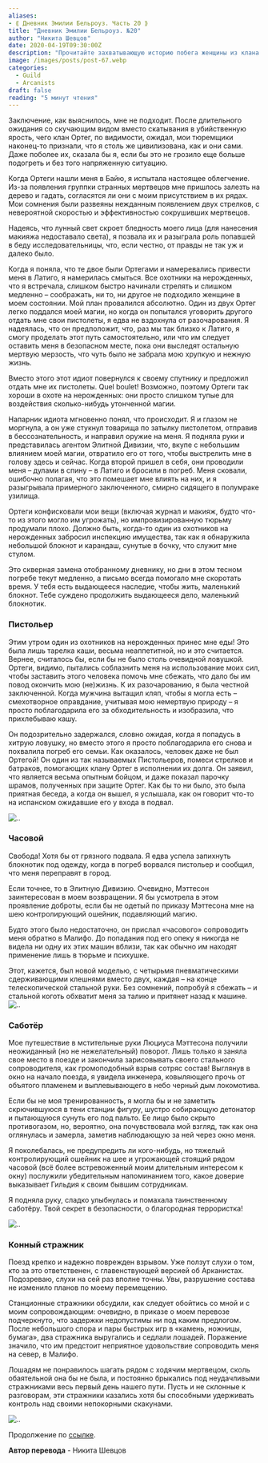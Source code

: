 ```yaml
---
aliases: 
- ⟪ Дневник Эмилии Бельроуз. Часть 20 ⟫
title: "Дневник Эмилии Бельроуз. №20"
author: "Никита Шевцов"
date: 2020-04-19T09:30:00Z
description: "Прочитайте захватывающую историю побега женщины из клана Ортега в Малифо, где она перехитрила своих похитителей и использует свою магию, чтобы выжить в опасностях этого коварного мира. Следуйте за ее путешествием, когда она преодолевает опасности нежити и борется за свою свободу в этой захватывающей истории о выживании. | мистический рассказ"
image: /images/posts/post-67.webp
categories: 
  - Guild
  - Arcanists
draft: false
reading: "5 минут чтения"
---
```


Заключение, как выяснилось, мне не подходит. После длительного ожидания со скучающим видом вместо скатывания в убийственную ярость, чего клан Ортег, по видимости, ожидал, мои тюремщики наконец-то признали, что я столь же цивилизована, как и они сами. Даже поболее их, сказала бы я, если бы это не грозило еще больше подогреть и без того напряженную ситуацию.

Когда Ортеги нашли меня в Байю, я испытала настоящее облегчение. Из-за появления группки странных мертвецов мне пришлось залезть на дерево и гадать, согласятся ли они с моим присутствием в их рядах. Мои сомнения были развеяны нежданным появлением двух стрелков, с невероятной скоростью и эффективностью сокрушивших мертвецов.

Надеясь, что лунный свет скроет бледность моего лица (для нанесения макияжа недоставало света), я позвала их и разыграла роль попавшей в беду исследовательницы, что, если честно, от правды не так уж и далеко было.

Когда я поняла, что те двое были Ортегами и намеревались привести меня в Латиго, я намерилась смыться. Все охотники на нерожденных, что я встречала, слишком быстро начинали стрелять и слишком медленно – соображать, ни то, ни другое не подходило женщине в моем состоянии. Мой план провалился абсолютно. Один из двух Ортег легко поддался моей магии, но когда он попытался уговорить другого отдать мне свои пистолеты, я едва не вздохнула от разочарования. Я надеялась, что он предположит, что, раз мы так близко к Латиго, я смогу проделать этот путь самостоятельно, или что им следует оставить меня в безопасном месте, пока они выследят остальную мертвую мерзость, что чуть было не забрала мою хрупкую и нежную жизнь.

Вместо этого этот идиот повернулся к своему спутнику и предложил отдать мне их пистолеты. Quel boulet! Возможно, поэтому Ортеги так хороши в охоте на нерожденных: они просто слишком тупые для воздействия сколько-нибудь утонченной магии.

Напарник идиота мгновенно понял, что происходит. Я и глазом не моргнула, а он уже стукнул товарища по затылку пистолетом, отправив в бессознательность, и направил оружие на меня. Я подняла руки и представилась агентом Элитной Дивизии, что, вкупе с небольшим влиянием моей магии, отвратило его от того, чтобы выстрелить мне в голову здесь и сейчас. Когда второй пришел в себя, они проводили меня – дулами в спину – в Латиго и бросили в погреб. Меня сковали, ошибочно полагая, что это помешает мне влиять на них, и я разыгрывала примерного заключенного, смирно сидящего в полумраке узилища.

Ортеги конфисковали мои вещи (включая журнал и макияж, будто что-то из этого могло им угрожать), но импровизированную тюрьму продумали плохо. Должно быть, когда-то один из охотников на нерожденных забросил инспекцию имущества, так как я обнаружила небольшой блокнот и карандаш, сунутые в бочку, что служит мне стулом.

Это скверная замена отобранному дневнику, но дни в этом тесном погребе текут медленно, а письмо всегда помогало мне скоротать время. У тебя есть выдающееся наследие, чтобы жить, маленький блокнот. Тебе суждено продолжить выдающееся дело, маленький блокнотик.

### Пистольер

Этим утром один из охотников на нерожденных принес мне еды! Это была лишь тарелка каши, весьма неаппетитной, но и это считается. Вернее, считалось бы, если бы не было столь очевидной ловушкой. Ортеги, видимо, пытались соблазнить меня на использование моих сил, чтобы заставить этого человека помочь мне сбежать, что дало бы им повод окончить мою (не)жизнь. К их разочарованию, я была честной заключенной. Когда мужчина вытащил кляп, чтобы я могла есть – смехотворное оправдание, учитывая мою немертвую природу – я просто поблагодарила его за обходительность и изобразила, что прихлебываю кашу.

Он подозрительно задержался, словно ожидая, когда я попадусь в хитрую ловушку, но вместо этого я просто поблагодарила его снова и похвалила погреб его семьи. Как оказалось, человек даже не был Ортегой! Он один из так называемых Пистольеров, помеси стрелков и батраков, помогающих клану Ортег в исполнении их долга. Он заявил, что является весьма опытным бойцом, и даже показал парочку шрамов, полученных при защите Ортег. Как бы то ни было, это была приятная беседа, а когда он вышел, я услышала, как он говорит что-то на испанском ожидавшие его у входа в подвал.

![..](/images/posts/post-75_img1.webp)


### Часовой

Свобода! Хотя бы от грязного подвала. Я едва успела запихнуть блокнотик под одежду, когда в погреб ворвался пистольер и сообщил, что меня переправят в город.

Если точнее, то в Элитную Дивизию. Очевидно, Мэттесон заинтересован в моем возвращении. Я бы усмотрела в этом проявление доброты, если бы не одетый по приказу Мэттесона мне на шею контролирующий ошейник, подавляющий магию.

Будто этого было недостаточно, он прислал «часового» сопроводить меня обратно в Малифо. До попадания под его опеку я никогда не видела ни одну их этих машин вблизи, так как обычно им находят применение лишь в тюрьме и психушке.

Этот, кажется, был новой моделью, с четырьмя пневматическими сдерживающими клешнями вместо двух, каждая – на конце телескопической стальной руки. Без сомнений, попробуй я сбежать – и стальной коготь обхватит меня за талию и притянет назад к машине.
![..](/images/posts/post-75_img2.webp)


### Саботёр

Мое путешествие в мстительные руки Люциуса Мэттесона получили неожиданный (но не нежелательный) поворот. Лишь только я заняла свое место в поезде и закончила зарисовывать своего стального сопроводителя, как громоподобный взрыв сотряс состав! Выглянув в окно на начало поезда, я увидела инженера, ковыляющего прочь от объятого пламенем и выплевывающего в небо черный дым локомотива.

Если бы не моя тренированность, я могла бы и не заметить скрючившуюся в тени станции фигуру, шустро собирающую детонатор и пытающуюся сунуть его под пальто. Ее лицо было скрыто противогазом, но, вероятно, она почувствовала мой взгляд, так как она оглянулась и замерла, заметив наблюдающую за ней через окно меня.

Я поколебалась, не предупредить ли кого-нибудь, но тяжелый контролирующий ошейник на шее и угрожающей стоящий рядом часовой (всё более встревоженный моим длительным интересом к окну) послужили убедительным напоминанием того, какое доверие выказывает Гильдия к своим бывшим сотрудникам.

Я подняла руку, сладко улыбнулась и помахала таинственному саботёру. Твой секрет в безопасности, о благородная террористка!

![..](/images/posts/post-75_img3.webp)


### Конный стражник

Поезд крепко и надежно поврежден взрывом. Уже ползут слухи о том, кто за это ответственен, с главенствующей версией об Арканистах. Подозреваю, слухи на сей раз вполне точны. Увы, разрушение состава не изменило планов по моему перемещению.

Станционные стражники обсудили, как следует обойтись со мной и с моим сопровождающим: очевидно, в приказе о моем перевозе подчеркнуто, что задержки недопустимы ни под каким предлогом. После небольшого спора и пары быстрых игр в «камень, ножницы, бумага», два стражника выругались и седлали лошадей. Поражение значило, что им предстоит неприятное удовольствие сопроводить меня на север, в Малифо.

Лошадям не понравилось шагать рядом с ходячим мертвецом, сколь обаятельной она бы не была, и постоянно брыкались под неудачливыми стражниками весь первый день нашего пути. Пусть и не склонные к разговорам, эти стражники казались хотя бы способными удерживать контроль над своими непокорными скакунами.

![..](/images/posts/post-75_img4.webp)


Продолжение по [ссылке](http://malifaux.ru/posts/post-76).


**Автор перевода** - Никита Шевцов

